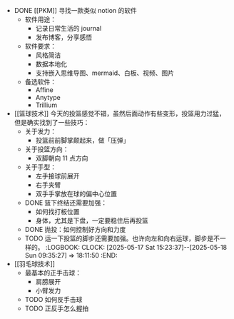 - DONE [[PKM]] 寻找一款类似 notion 的软件
	- 软件用途：
		- 记录日常生活的 journal
		- 发布博客，分享感悟
	- 软件要求：
		- 风格简洁
		- 数据本地化
		- 支持嵌入思维导图、mermaid、白板、视频、图片
	- 备选软件：
		- Affine
		- Anytype
		- Trillium
- [[篮球技术]] 今天的投篮感觉不错，虽然后面动作有些变形，投篮用力过猛，但是确实找到了一些技巧：
	- 关于发力：
		- 投篮前前脚掌颠起来，做「压弹」
	- 关于投篮方向：
		- 双脚朝向 11 点方向
	- 关于手型：
		- 左手接球前展开
		- 右手夹臂
		- 双手手掌放在球的偏中心位置
	- DONE 篮下终结还需要加强：
		- 如何找打板位置
		- 身体，尤其是下盘，一定要稳住后再投篮
	- DONE 抛投：如何控制好方向和力度
	- TODO 运一下投篮的脚步还需要加强。也许向左和向右运球，脚步是不一样的。
	  :LOGBOOK:
	  CLOCK: [2025-05-17 Sat 15:23:37]--[2025-05-18 Sun 09:35:27] =>  18:11:50
	  :END:
- [[羽毛球技术]]
	- 最基本的正手击球：
		- 肩膀展开
		- 小臂发力
	- TODO 如何反手击球
	- TODO 正反手怎么握拍
